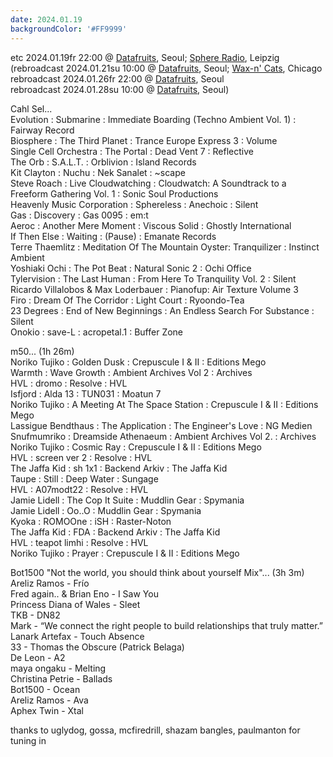 ```yaml
---
date: 2024.01.19
backgroundColor: '#FF9999'
---
```


etc 2024.01.19fr 22:00 @ [Datafruits](http://www.datafruits.fm/), Seoul; [Sphere Radio](http://www.sphere-radio.net/), Leipzig  
(rebroadcast 2024.01.21su 10:00 @ [Datafruits](http://www.datafruits.fm/), Seoul; [Wax-n' Cats](http://www.twitch.tv/waxncats), Chicago  
rebroadcast 2024.01.26fr 22:00 @ [Datafruits](http://www.datafruits.fm/), Seoul  
rebroadcast 2024.01.28su 10:00 @ [Datafruits](http://www.datafruits.fm/), Seoul)  

Cahl Sel...  
Evolution : Submarine : Immediate Boarding (Techno Ambient Vol. 1) : Fairway Record  
Biosphere : The Third Planet : Trance Europe Express 3 : Volume  
Single Cell Orchestra : The Portal : Dead Vent 7 : Reflective  
The Orb : S.A.L.T. : Orblivion : Island Records  
Kit Clayton : Nuchu : Nek Sanalet : ~scape  
Steve Roach : Live Cloudwatching : Cloudwatch: A Soundtrack to a Freeform Gathering Vol. 1 : Sonic Soul Productions  
Heavenly Music Corporation : Sphereless : Anechoic : Silent  
Gas : Discovery : Gas 0095 : em:t  
Aeroc : Another Mere Moment : Viscous Solid : Ghostly International  
If Then Else : Waiting : (Pause) : Emanate Records  
Terre Thaemlitz : Meditation Of The Mountain Oyster: Tranquilizer : Instinct Ambient  
Yoshiaki Ochi : The Pot Beat : Natural Sonic 2 : Ochi Office  
Tylervision : The Last Human : From Here To Tranquility Vol. 2 : Silent  
Ricardo Villalobos & Max Loderbauer : Pianofup: Air Texture Volume 3  
Firo : Dream Of The Corridor : Light Court : Ryoondo-Tea  
23 Degrees : End of New Beginnings : An Endless Search For Substance : Silent  
Onokio : save-L : acropetal.1 : Buffer Zone  

m50... (1h 26m)  
Noriko Tujiko : Golden Dusk : Crepuscule I & II : Editions Mego  
Warmth : Wave Growth : Ambient Archives Vol 2 : Archives  
HVL : dromo : Resolve : HVL  
Isfjord : Alda 13 : TUN031 : Moatun 7  
Noriko Tujiko : A Meeting At The Space Station : Crepuscule I & II : Editions Mego  
Lassigue Bendthaus : The Application : The Engineer's Love : NG Medien  
Snufmumriko : Dreamside Athenaeum : Ambient Archives Vol 2. : Archives  
Noriko Tujiko : Cosmic Ray : Crepuscule I & II : Editions Mego  
HVL : screen ver 2 : Resolve : HVL  
The Jaffa Kid : sh 1x1 : Backend Arkiv : The Jaffa Kid  
Taupe : Still : Deep Water : Sungage  
HVL : A07modt22 : Resolve : HVL  
Jamie Lidell : The Cop It Suite : Muddlin Gear : Spymania  
Jamie Lidell : Oo..O : Muddlin Gear : Spymania  
Kyoka : ROMOOne : iSH : Raster-Noton  
The Jaffa Kid : FDA : Backend Arkiv : The Jaffa Kid  
HVL : teapot limhi : Resolve : HVL  
Noriko Tujiko : Prayer : Crepuscule I & II : Editions Mego  

Bot1500 "Not the world, you should think about yourself Mix"... (3h 3m)  
Areliz Ramos - Frío  
Fred again.. & Brian Eno - I Saw You  
Princess Diana of Wales - Sleet  
TKB - DN82  
Mark - “We connect the right people to build relationships that truly matter.”  
Lanark Artefax - Touch Absence  
33 - Thomas the Obscure (Patrick Belaga)  
De Leon - A2  
maya ongaku - Melting  
Christina Petrie - Ballads  
Bot1500 - Ocean  
Areliz Ramos - Ava  
Aphex Twin - Xtal  

thanks to uglydog, gossa, mcfiredrill, shazam bangles, paulmanton for tuning in